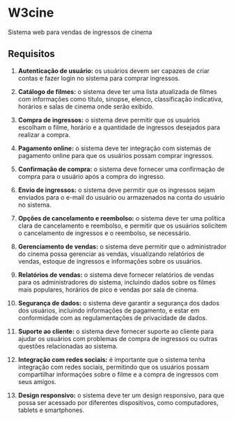 # W3cine
 Sistema web para vendas de ingressos de cinema


 ## Requisitos
1. **Autenticação de usuário:** os usuários devem ser capazes de criar contas e fazer login no sistema para comprar ingressos.

2. **Catálogo de filmes:** o sistema deve ter uma lista atualizada de filmes com informações como título, sinopse, elenco, classificação indicativa, horários e salas de cinema onde serão exibido.

3. **Compra de ingressos:** o sistema deve permitir que os usuários escolham o filme, horário e a quantidade de ingressos desejados para realizar a compra.

4. **Pagamento online:** o sistema deve ter integração com sistemas de pagamento online para que os usuários possam comprar ingressos.

5. **Confirmação de compra:** o sistema deve fornecer uma confirmação de compra para o usuário após a compra do ingresso.

6. **Envio de ingressos:** o sistema deve permitir que os ingressos sejam enviados para o e-mail do usuário ou armazenados na conta do usuário no sistema.

7. **Opções de cancelamento e reembolso:** o sistema deve ter uma política clara de cancelamento e reembolso, e permitir que os usuários solicitem o cancelamento de ingressos e o reembolso, se necessário.

8. **Gerenciamento de vendas:** o sistema deve permitir que o administrador do cinema possa gerenciar as vendas, visualizando relatórios de vendas, estoque de ingressos e informações sobre os usuários.

9. **Relatórios de vendas:** o sistema deve fornecer relatórios de vendas para os administradores do sistema, incluindo dados sobre os filmes mais populares, horários de pico e vendas por sala de cinema.

10. **Segurança de dados:** o sistema deve garantir a segurança dos dados dos usuários, incluindo informações de pagamento, e estar em conformidade com as regulamentações de privacidade de dados.

11. **Suporte ao cliente:** o sistema deve fornecer suporte ao cliente para ajudar os usuários com problemas de compra de ingressos ou outras questões relacionadas ao sistema.

12. **Integração com redes sociais:** é importante que o sistema tenha integração com redes sociais, permitindo que os usuários possam compartilhar informações sobre o filme e a compra de ingressos com seus amigos.

13. **Design responsivo:** o sistema deve ter um design responsivo, para que possa ser acessado por diferentes dispositivos, como computadores, tablets e smartphones.









